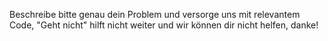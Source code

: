 Beschreibe bitte genau dein Problem und versorge uns mit relevantem Code, "Geht nicht" hilft nicht weiter und wir können dir nicht helfen, danke!
